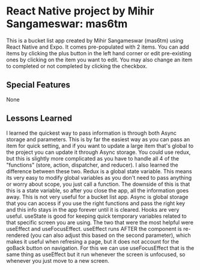 # React Native project by Mihir Sangameswar: mas6tm

This is a bucket list app created by Mihir Sangameswar (mas6tm) using React Native and Expo. It comes pre-populated with 2 items. You can add items by clicking the plus button in the left hand corner or edit pre-existing ones by clicking on the item you want to edit. You may also change an item to completed or not completed by clicking the checkbox.

## Special Features

None

## Lessons Learned

I learned the quickest way to pass information is through both Async storage and parameters. This is by far the easiest way as you can pass an item for quick setting, and if you want to update a large item that's global to the project you can update it through Async storage. You could use redux, but this is slightly more complicated as you have to handle all 4 of the "functions" (store, action, dispatcher, and reducer). I also learned the difference between these two. Redux is a global state variable. This means its very easy to modify global variables as you don't need to pass anything or worry about scope, you just call a function. The downside of this is that this is a state variable, so after you close the app, all the information goes away. This is not very useful for a bucket list app. Async is global storage that you can access if you use the right functions and pass the right key and this info stays in the app forever until it is cleared.
Hooks are very useful. useState is good for keeping quick temporary variables related to that specific screen you are using. The two that were the most helpful were useEffect and useFocusEffect. useEffect runs AFTER the component is re-rendered (you can also adjust this based on the second parameter), which makes it useful when refresing a page, but it does not account for the goBack button on navigation. For this we can use useFocusEffect that is the same thing as useEffect but it run whenever the screen is unfocused, so whenever you just move to a new screen.
